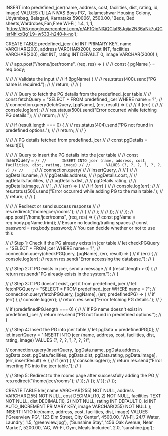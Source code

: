 INSERT into predefined_jcer(name, address, cost, facilities, dist, rating, id, image)
VALUES 
('LILA NIVAS Boys PG', 'kalameshwar Housing Colony, Udyambag, Belagavi, Karnataka 590006', 2500.00, 'Beds, Bed sheets,Wardrobes,Fan,Free Wi-Fi', 1.4, 1, 1, 'https://lh5.googleusercontent.com/p/AF1QipNlQQClaR8Jqija2N36aNk7uQClsrNhlxxBg1L9=w533-h240-k-no');



CREATE TABLE predefined_jcer (
    id INT PRIMARY KEY,
    name VARCHAR(200),
    address VARCHAR(200),
    cost INT,
    facilities VARCHAR(200),
    dist INT,
    rating INT DEFAULT 0,
    image VARCHAR(2000)
);


// // app.post("/home/jcer/rooms", (req, res) => {
// //   const { pgName } = req.body;

// //   // Validate the input
// //   if (!pgName) {
// //     res.status(400).send("PG name is required.");
// //     return;
// //   }

// //   // Query to fetch the PG details from the predefined_jcer table
// //   const fetchQuery = "SELECT * FROM predefined_jcer WHERE name = ?";
// //   connection.query(fetchQuery, [pgName], (err, result) => {
// //     if (err) {
// //       console.log(err);
// //       res.status(500).send("Error occurred while fetching PG details.");
// //       return;
// //     }

// //     if (result.length === 0) {
// //       res.status(404).send("PG not found in predefined options.");
// //       return;
// //     }

// //     // PG details fetched from predefined_jcer
// //     const pgDetails = result[0];

// //     // Query to insert the PG details into the jcer table
// //     const insertQuery = `
// //       INSERT INTO jcer (name, address, cost, facilities, dist, rating, image)
// //       VALUES (?, ?, ?, ?, ?, ?, ?)
// //     `;
// //     connection.query(
// //       insertQuery,
// //       [
// //         pgDetails.name,
// //         pgDetails.address,
// //         pgDetails.cost,
// //         pgDetails.facilities,
// //         pgDetails.dist,
// //         pgDetails.rating,
// //         pgDetails.image,
// //       ],
// //       (err) => {
// //         if (err) {
// //           console.log(err);
// //           res.status(500).send("Error occurred while adding PG to the main table.");
// //           return;
// //         }

// //         // Redirect or send success response
// //         res.redirect("/home/jcer/rooms");
// //       }
// //     );
// //   });
// // });
// app.post("/home/jcer/rooms", (req, res) => {
//   const pgName = req.body.pgName.trim(); // Ensure no leading/trailing spaces
//   const password = req.body.password; // You can decide whether or not to use this

//   // Step 1: Check if the PG already exists in jcer table
//   let checkPGQuery = "SELECT * FROM jcer WHERE name = ?";
//   connection.query(checkPGQuery, [pgName], (err, result) => {
//     if (err) {
//       console.log(err);
//       return res.send("Error accessing the database.");
//     }

//     // Step 2: If PG exists in jcer, send a message
//     if (result.length > 0) {
//       return res.send("PG already exists in the system.");
//     }

//     // Step 3: If PG doesn't exist, get it from predefined_jcer
//     let fetchPGQuery = "SELECT * FROM predefined_jcer WHERE name = ?";
//     connection.query(fetchPGQuery, [pgName], (err, predefinedPG) => {
//       if (err) {
//         console.log(err);
//         return res.send("Error fetching PG details.");
//       }

//       if (predefinedPG.length === 0) {
//         // If PG name doesn't exist in predefined_jcer
//         return res.send("PG not found in predefined options.");
//       }

//       // Step 4: Insert the PG into jcer table
//       let pgData = predefinedPG[0];
//       let insertQuery = "INSERT INTO jcer (name, address, cost, facilities, dist, rating, image) VALUES (?, ?, ?, ?, ?, ?, ?)";
      
//       connection.query(insertQuery, [pgData.name, pgData.address, pgData.cost, pgData.facilities, pgData.dist, pgData.rating, pgData.image], (err, insertResult) => {
//         if (err) {
//           console.log(err);
//           return res.send("Error inserting PG into the jcer table.");
//         }

//         // Step 5: Redirect to the rooms page after successfully adding the PG
//         res.redirect("/home/jcer/rooms");
//       });
//     });
//   });
// });

CREATE TABLE  kle(
    name VARCHAR(255) NOT NULL,
    address VARCHAR(255) NOT NULL,
    cost DECIMAL(10, 2) NOT NULL,
    facilities TEXT NOT NULL,
    dist DECIMAL(10, 2) NOT NULL,
    rating INT DEFAULT 0,
    id INT AUTO_INCREMENT PRIMARY KEY,
    image VARCHAR(255) NOT NULL
);
INSERT INTO kle(name, address, cost, facilities, dist, image)
VALUES 
('Greenview PG', '123 Elm Street, City Center', 4500.00, 'Wi-Fi, 24/7 Water, Laundry', 1.5, 'greenview.jpg'),
('Sunshine Stay', '456 Oak Avenue, Near Market', 5200.00, 'AC, Wi-Fi, Gym, Meals Included', 2.0, 'sunshine.jpg');
